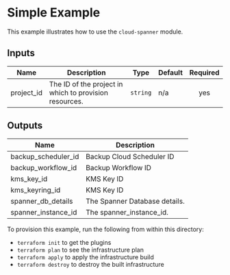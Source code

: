 # Simple Example

This example illustrates how to use the `cloud-spanner` module.

<!-- BEGINNING OF PRE-COMMIT-TERRAFORM DOCS HOOK -->
## Inputs

| Name | Description | Type | Default | Required |
|------|-------------|------|---------|:--------:|
| project\_id | The ID of the project in which to provision resources. | `string` | n/a | yes |

## Outputs

| Name | Description |
|------|-------------|
| backup\_scheduler\_id | Backup Cloud Scheduler ID |
| backup\_workflow\_id | Backup Workflow ID |
| kms\_key\_id | KMS Key ID |
| kms\_keyring\_id | KMS Key ID |
| spanner\_db\_details | The Spanner Database details. |
| spanner\_instance\_id | The spanner\_instance\_id. |

<!-- END OF PRE-COMMIT-TERRAFORM DOCS HOOK -->

To provision this example, run the following from within this directory:
- `terraform init` to get the plugins
- `terraform plan` to see the infrastructure plan
- `terraform apply` to apply the infrastructure build
- `terraform destroy` to destroy the built infrastructure

